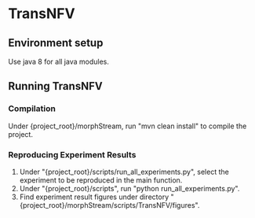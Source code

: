 # TransNFV

## Environment setup

Use java 8 for all java modules.

## Running TransNFV
### Compilation
Under {project_root}/morphStream, run "mvn clean install" to compile the project.


### Reproducing Experiment Results
1. Under "{project_root}/scripts/run_all_experiments.py", select the experiment to be reproduced in the main function.
2. Under "{project_root}/scripts", run "python run_all_experiments.py". 
3. Find experiment result figures under directory "{project_root}/morphStream/scripts/TransNFV/figures".